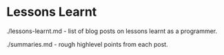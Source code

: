 # Lessons Learnt

./lessons-learnt.md - list of blog posts on lessons learnt as a programmer.

./summaries.md - rough highlevel points from each post.
